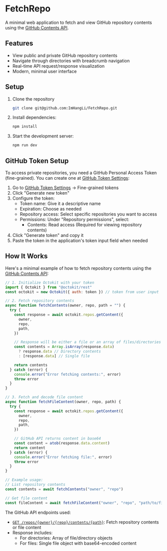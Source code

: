 # FetchRepo

A minimal web application to fetch and view GitHub repository contents using the [GitHub Contents API](https://docs.github.com/en/rest/repos/contents?apiVersion=2022-11-28).

## Features

- View public and private GitHub repository contents
- Navigate through directories with breadcrumb navigation
- Real-time API request/response visualization
- Modern, minimal user interface

## Setup

1. Clone the repository
   ```bash
   git clone git@github.com:ImHangLi/FetchRepo.git
   ```
2. Install dependencies:
   ```bash
   npm install
   ```
3. Start the development server:
   ```bash
   npm run dev
   ```

## GitHub Token Setup

To access private repositories, you need a GitHub Personal Access Token (fine-grained). You can create one at [GitHub Token Settings](https://github.com/settings/personal-access-tokens):

1. Go to [GitHub Token Settings](https://github.com/settings/personal-access-tokens) → Fine-grained tokens
2. Click "Generate new token"
3. Configure the token:
   - Token name: Give it a descriptive name
   - Expiration: Choose as needed
   - Repository access: Select specific repositories you want to access
   - Permissions: Under "Repository permissions", select:
     - Contents: Read access (Required for viewing repository contents)
4. Click "Generate token" and copy it
5. Paste the token in the application's token input field when needed

## How It Works

Here's a minimal example of how to fetch repository contents using the [GitHub Contents API](https://docs.github.com/en/rest/repos/contents?apiVersion=2022-11-28):

```javascript
// 1. Initialize Octokit with your token
import { Octokit } from "@octokit/rest"
const octokit = new Octokit({ auth: token }) // token from user input

// 2. Fetch repository contents
async function fetchContents(owner, repo, path = "") {
  try {
    const response = await octokit.repos.getContent({
      owner,
      repo,
      path,
    })

    // Response will be either a file or an array of files/directories
    const contents = Array.isArray(response.data)
      ? response.data // Directory contents
      : [response.data] // Single file

    return contents
  } catch (error) {
    console.error("Error fetching contents:", error)
    throw error
  }
}

// 3. Fetch and decode file content
async function fetchFileContent(owner, repo, path) {
  try {
    const response = await octokit.repos.getContent({
      owner,
      repo,
      path,
    })

    // GitHub API returns content in base64
    const content = atob(response.data.content)
    return content
  } catch (error) {
    console.error("Error fetching file:", error)
    throw error
  }
}

// Example usage:
// List repository contents
const contents = await fetchContents("owner", "repo")

// Get file content
const fileContent = await fetchFileContent("owner", "repo", "path/to/file.txt")
```

The GitHub API endpoints used:

- [`GET /repos/{owner}/{repo}/contents/{path}`](https://docs.github.com/en/rest/repos/contents?apiVersion=2022-11-28#get-repository-content): Fetch repository contents or file content
- Response includes:
  - For directories: Array of file/directory objects
  - For files: Single file object with base64-encoded content
